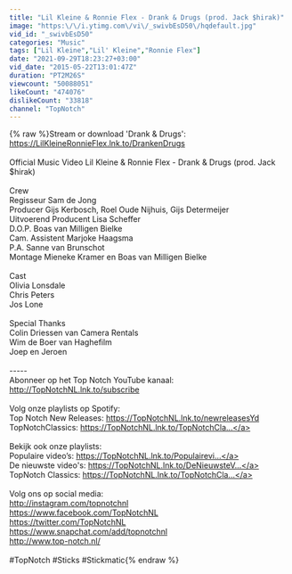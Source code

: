 ```yaml
---
title: "Lil Kleine & Ronnie Flex - Drank & Drugs (prod. Jack $hirak)"
image: "https:\/\/i.ytimg.com\/vi\/_swivbEsD50\/hqdefault.jpg"
vid_id: "_swivbEsD50"
categories: "Music"
tags: ["Lil Kleine","Lil' Kleine","Ronnie Flex"]
date: "2021-09-29T18:23:27+03:00"
vid_date: "2015-05-22T13:01:47Z"
duration: "PT2M26S"
viewcount: "50088051"
likeCount: "474076"
dislikeCount: "33818"
channel: "TopNotch"
---
```

{% raw %}Stream or download 'Drank &amp; Drugs': <a rel="nofollow" target="blank" href="https://LilKleineRonnieFlex.lnk.to/DrankenDrugs">https://LilKleineRonnieFlex.lnk.to/DrankenDrugs</a><br /><br />Official Music Video Lil Kleine &amp; Ronnie Flex - Drank &amp; Drugs (prod. Jack $hirak)<br /><br />Crew <br />Regisseur Sam de Jong<br />Producer Gijs Kerbosch, Roel Oude Nijhuis, Gijs Determeijer<br />Uitvoerend Producent Lisa Scheffer<br />D.O.P. Boas van Milligen Bielke<br />Cam. Assistent Marjoke Haagsma<br />P.A.  Sanne van Brunschot<br />Montage   Mieneke Kramer en Boas van Milligen Bielke<br /><br />Cast <br />Olivia Lonsdale <br />Chris Peters <br />Jos Lone <br /><br />Special Thanks <br />Colin Driessen van Camera Rentals<br />Wim de Boer van Haghefilm <br />Joep en Jeroen<br /><br />-----<br />Abonneer op het Top Notch YouTube kanaal: <a rel="nofollow" target="blank" href="http://TopNotchNL.lnk.to/subscribe">http://TopNotchNL.lnk.to/subscribe</a><br /><br />Volg onze playlists op Spotify:<br />Top Notch New Releases: <a rel="nofollow" target="blank" href="https://TopNotchNL.lnk.to/newreleasesYd">https://TopNotchNL.lnk.to/newreleasesYd</a><br />TopNotchClassics: <a rel="nofollow" target="blank" href="https://TopNotchNL.lnk.to/TopNotchCla...">https://TopNotchNL.lnk.to/TopNotchCla...</a><br /><br />Bekijk ook onze playlists:<br />Populaire video’s: <a rel="nofollow" target="blank" href="https://TopNotchNL.lnk.to/Populairevi...">https://TopNotchNL.lnk.to/Populairevi...</a><br />De nieuwste video's: <a rel="nofollow" target="blank" href="https://TopNotchNL.lnk.to/DeNieuwsteV...">https://TopNotchNL.lnk.to/DeNieuwsteV...</a><br />TopNotch Classics: <a rel="nofollow" target="blank" href="https://TopNotchNL.lnk.to/TopNotchCla...">https://TopNotchNL.lnk.to/TopNotchCla...</a><br /><br />Volg ons op social media:<br /><a rel="nofollow" target="blank" href="http://instagram.com/topnotchnl">http://instagram.com/topnotchnl</a> <br /><a rel="nofollow" target="blank" href="https://www.facebook.com/TopNotchNL">https://www.facebook.com/TopNotchNL</a> <br /><a rel="nofollow" target="blank" href="https://twitter.com/TopNotchNL">https://twitter.com/TopNotchNL</a> <br /><a rel="nofollow" target="blank" href="https://www.snapchat.com/add/topnotchnl">https://www.snapchat.com/add/topnotchnl</a><br /><a rel="nofollow" target="blank" href="http://www.top-notch.nl/">http://www.top-notch.nl/</a><br /><br />#TopNotch #Sticks #Stickmatic{% endraw %}
